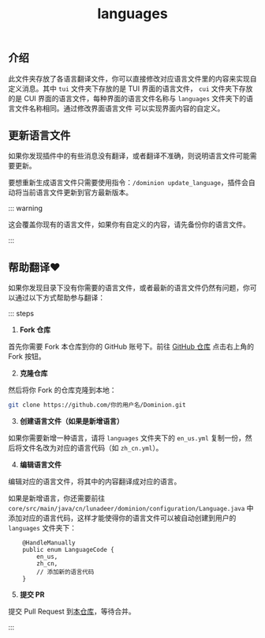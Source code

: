 ﻿---
title: languages
createTime: 2025/02/24 15:13:52
permalink: /doc/owner/config-ref/languages/
---

## 介绍

此文件夹存放了各语言翻译文件，你可以直接修改对应语言文件里的内容来实现自定义消息。其中 `tui` 文件夹下存放的是 TUI 界面的语言文件，
`cui` 文件夹下存放的是 CUI 界面的语言文件，每种界面的语言文件名称与 `languages` 文件夹下的语言文件名称相同。通过修改界面语言文件
可以实现界面内容的自定义。

## 更新语言文件

如果你发现插件中的有些消息没有翻译，或者翻译不准确，则说明语言文件可能需要更新。

要想重新生成语言文件只需要使用指令：`/dominion update_language`，插件会自动将当前语言文件更新到官方最新版本。

::: warning

这会覆盖你现有的语言文件，如果你有自定义的内容，请先备份你的语言文件。

:::

## 帮助翻译❤

如果你发现目录下没有你需要的语言文件，或者最新的语言文件仍然有问题，你可以通过以下方式帮助参与翻译：

::: steps

1. **Fork 仓库**

首先你需要 Fork 本仓库到你的 GitHub 账号下。前往 [GitHub 仓库](https://github.com/LunaDeerMC/Dominion) 点击右上角的 Fork
按钮。

2. **克隆仓库**

然后将你 Fork 的仓库克隆到本地：

```bash
git clone https://github.com/你的用户名/Dominion.git
```

3. **创建语言文件（如果是新增语言）**

如果你需要新增一种语言，请将 `languages` 文件夹下的 `en_us.yml` 复制一份，然后将文件名改为对应的语言代码（如 `zh_cn.yml`）。

4. **编辑语言文件**

编辑对应的语言文件，将其中的内容翻译成对应的语言。

如果是新增语言，你还需要前往 `core/src/main/java/cn/lunadeer/dominion/configuration/Language.java`
中添加对应的语言代码，这样才能使得你的语言文件可以被自动创建到用户的 `languages` 文件夹下：

```java{5}
    @HandleManually
    public enum LanguageCode {
        en_us,
        zh_cn,
        // 添加新的语言代码
    }
```

5. **提交 PR**

提交 Pull Request 到[本仓库](https://github.com/LunaDeerMC/Dominion)，等待合并。

:::
